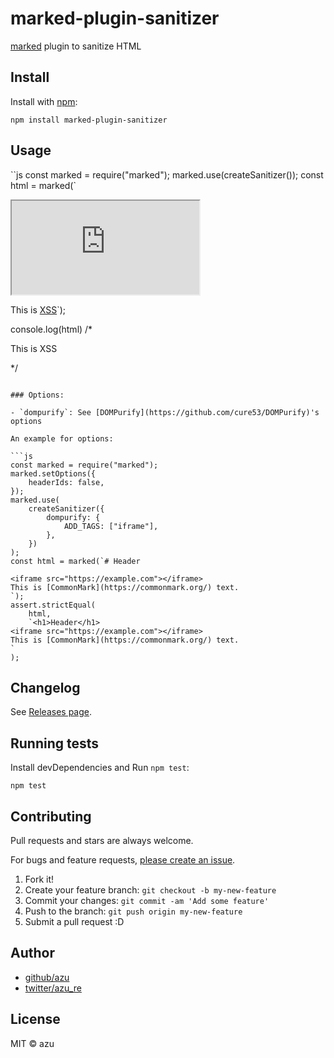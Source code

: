 # marked-plugin-sanitizer

[marked](https://github.com/markedjs/marked) plugin to sanitize HTML

## Install

Install with [npm](https://www.npmjs.com/):

    npm install marked-plugin-sanitizer

## Usage

``js
const marked = require("marked");
marked.use(createSanitizer());
const html = marked(`<script>alert(1)</script>
<iframe src="https://example.com"></iframe>

This is [XSS](javascript:alert)`);

console.log(html)
/*

<p>This is <a>XSS</a></p>

*/
```

### Options: 

- `dompurify`: See [DOMPurify](https://github.com/cure53/DOMPurify)'s options

An example for options:

```js
const marked = require("marked");
marked.setOptions({
    headerIds: false,
});
marked.use(
    createSanitizer({
        dompurify: {
            ADD_TAGS: ["iframe"],
        },
    })
);
const html = marked(`# Header

<iframe src="https://example.com"></iframe>
This is [CommonMark](https://commonmark.org/) text.
`);
assert.strictEqual(
    html,
    `<h1>Header</h1>
<iframe src="https://example.com"></iframe>
This is [CommonMark](https://commonmark.org/) text.
`
);
```

## Changelog

See [Releases page](https://github.com/azu/marked-plugin-sanitizer/releases).

## Running tests

Install devDependencies and Run `npm test`:

    npm test

## Contributing

Pull requests and stars are always welcome.

For bugs and feature requests, [please create an issue](https://github.com/azu/marked-plugin-sanitizer/issues).

1. Fork it!
2. Create your feature branch: `git checkout -b my-new-feature`
3. Commit your changes: `git commit -am 'Add some feature'`
4. Push to the branch: `git push origin my-new-feature`
5. Submit a pull request :D

## Author

- [github/azu](https://github.com/azu)
- [twitter/azu_re](https://twitter.com/azu_re)

## License

MIT © azu
